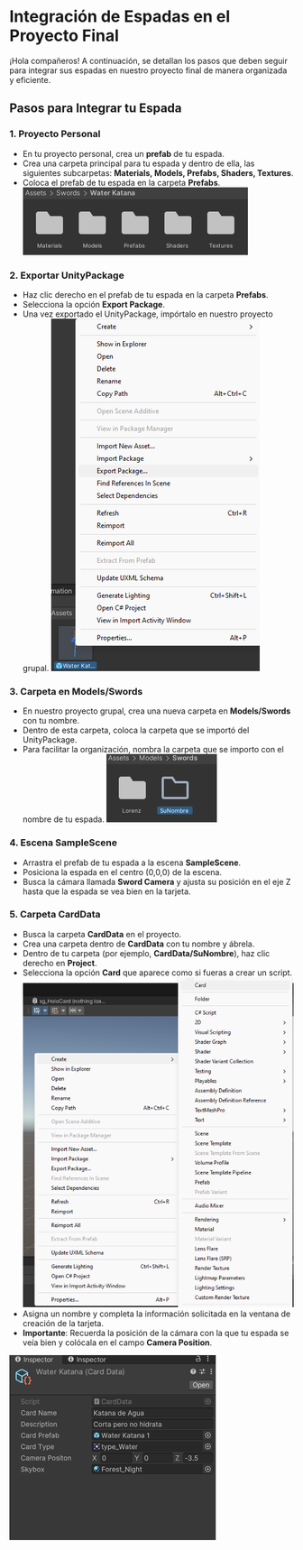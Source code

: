 # Integración de Espadas en el Proyecto Final

¡Hola compañeros! A continuación, se detallan los pasos que deben seguir para integrar sus espadas en nuestro proyecto final de manera organizada y eficiente.

## Pasos para Integrar tu Espada

### 1. Proyecto Personal
- En tu proyecto personal, crea un **prefab** de tu espada.
- Crea una carpeta principal para tu espada y dentro de ella, las siguientes subcarpetas: **Materials, Models, Prefabs, Shaders, Textures**.
- Coloca el prefab de tu espada en la carpeta **Prefabs**.
![image](readmeImages/File%20Order%20.png)

### 2. Exportar UnityPackage
- Haz clic derecho en el prefab de tu espada en la carpeta **Prefabs**.
- Selecciona la opción **Export Package**.
- Una vez exportado el UnityPackage, impórtalo en nuestro proyecto grupal.
![image](readmeImages/Export.png)

### 3. Carpeta en Models/Swords
- En nuestro proyecto grupal, crea una nueva carpeta en **Models/Swords** con tu nombre.
- Dentro de esta carpeta, coloca la carpeta que se importó del UnityPackage.
- Para facilitar la organización, nombra la carpeta que se importo con el nombre de tu espada.
![image](readmeImages/Carpeta%20con%20Su%20nombre.png)

### 4. Escena SampleScene
- Arrastra el prefab de tu espada a la escena **SampleScene**.
- Posiciona la espada en el centro (0,0,0) de la escena.
- Busca la cámara llamada **Sword Camera** y ajusta su posición en el eje Z hasta que la espada se vea bien en la tarjeta.

### 5. Carpeta CardData
- Busca la carpeta **CardData** en el proyecto.
- Crea una carpeta dentro de **CardData** con tu nombre y ábrela.
- Dentro de tu carpeta (por ejemplo, **CardData/SuNombre**), haz clic derecho en **Project**.
- Selecciona la opción **Card** que aparece como si fueras a crear un script.
![Image](readmeImages/Opcion%20Card.png)
- Asigna un nombre y completa la información solicitada en la ventana de creación de la tarjeta.
- **Importante**: Recuerda la posición de la cámara con la que tu espada se veía bien y colócala en el campo **Camera Position**.

![image](readmeImages/Card%20Data%20Info.png)

